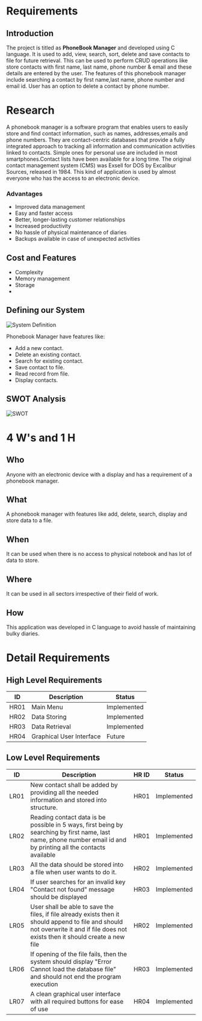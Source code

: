 ﻿# Requirements

 ## Introduction

The project is titled as **PhoneBook Manager** and developed using C language. It is used to add, view, search, sort, delete and save contacts to file for future retrieval. This can be used to perform CRUD operations like store contacts with first name, last name, phone number & email and these details are entered by the user. The features of this phonebook manager include searching a contact  by first name,last name, phone number and email id. User has an option to delete a contact by phone number.

# Research

A phonebook manager is a software program that enables users to easily store and find contact information, such as names, addresses,emails and phone numbers. They are contact-centric databases that provide a fully integrated approach to tracking all information and communication activities linked to contacts. Simple ones for personal use are included in most smartphones.Contact lists have been available for a long time. The original contact management system (CMS) was Exsell for DOS by Excalibur Sources, released in 1984. This kind of application is used by almost everyone who has the access to an electronic device.

### Advantages

 - Improved data management
 - Easy and faster access 
 - Better, longer-lasting customer relationships
 - Increased productivity
 - No hassle of physical maintenance of diaries
 - Backups available in case of unexpected activities
 
## Cost and Features
 - Complexity 
 - Memory management
 - Storage
 - 

##  Defining our System

![System Definition](https://github.com/jayanthbonagiri/Stepin-PhoneBook_Manager/blob/main/1_Requirements/Defining_the_system.png)

 Phonebook Manager have features like:
 -  Add a new contact. 
 - Delete an existing contact.
 -  Search for existing contact.
 -  Save contact to file.
 - Read record from file.
 - Display contacts.

## SWOT Analysis
![SWOT](https://github.com/jayanthbonagiri/Stepin-PhoneBook_Manager/blob/main/1_Requirements/SWOT.png)


# 4 W's and 1 H

## Who
Anyone with an electronic device with a display and has a requirement of a phonebook manager.

## What
A phonebook manager with features like add, delete, search, display and store data to a file.

## When

It can be used when there is no access to physical notebook and has lot of data to store.

## Where

It can be used in all sectors irrespective of their field of work. 

## How

This application was developed in C language to avoid hassle of maintaining bulky diaries. 


# Detail Requirements

## High Level Requirements
| ID | Description | Status |
|--|--|--|
| HR01 |Main Menu  | Implemented |
| HR02 | Data Storing | Implemented |
| HR03 | Data Retrieval |  Implemented |
| HR04 | Graphical User Interface | Future |


## Low Level Requirements 

| ID | Description | HR ID | Status |
|--|--|--|--|
| LR01 |New contact shall be added by providing all the needed information and stored into structure.  | HR01| Implemented |
| LR02 | Reading contact data is be possible in 5 ways, first being by searching by first name, last name, phone number email id and by printing all the contacts available | HR01| Implemented |
 LR03 | All the data should be stored into a file when user wants to do it. | HR02| Implemented |
| LR04 | If user searches for an invalid key "Contact not found" message should be displayed | HR03| Implemented |
| LR05 |User shall be able to save the files, if file already exists then it should append to file and should not overwrite it and if file does not exists then it should create a new file  | HR02| Implemented |
| LR06 |If opening of the file fails, then the system should display "Error Cannot load the database file" and should not end the program execution | HR03| Implemented |
| LR07 |A clean graphical user interface with all required buttons for ease of use  | HR04| Implemented |
